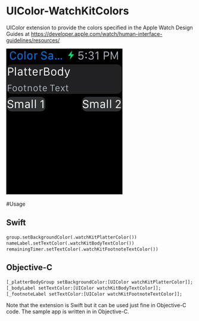 # UIColor-WatchKitColors
UIColor extension to provide the colors specified in the Apple Watch Design Guides at https://developer.apple.com/watch/human-interface-guidelines/resources/

![Sample Image](UIColor%2BWatchKitColors%20Sample/UIColor%2BWatchKitColors%20Sample.png)

#Usage

## Swift
	group.setBackgroundColor(.watchKitPlatterColor())
	nameLabel.setTextColor(.watchKitBodyTextColor())
	remainingTimer.setTextColor(.watchKitFootnoteTextColor())

## Objective-C
	[_platterBodyGroup setBackgroundColor:[UIColor watchKitPlatterColor]];
	[_bodyLabel setTextColor:[UIColor watchKitBodyTextColor]];
	[_footnoteLabel setTextColor:[UIColor watchKitFootnoteTextColor]];

Note that the extension is Swift but it can be used just fine in Objective-C code. The sample app is written in in Objective-C. 
